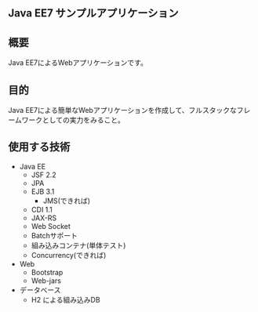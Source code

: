 Java EE7 サンプルアプリケーション
-------------------------

## 概要
Java EE7によるWebアプリケーションです。

## 目的
Java EE7による簡単なWebアプリケーションを作成して、フルスタックなフレームワークとしての実力をみること。

## 使用する技術
+ Java EE
  + JSF 2.2
  + JPA 
  + EJB 3.1
    + JMS(できれば)
  + CDI 1.1
  + JAX-RS
  + Web Socket
  + Batchサポート
  + 組み込みコンテナ(単体テスト)
  + Concurrency(できれば)
+ Web
  + Bootstrap
  + Web-jars
+ データベース
  + H2 による組み込みDB


